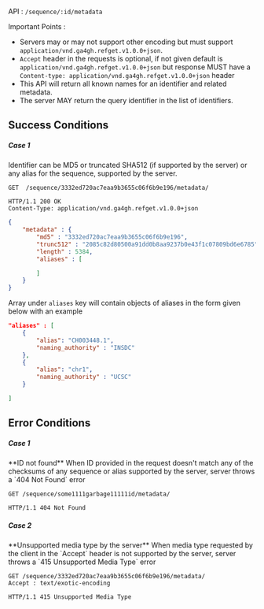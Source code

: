 API : `/sequence/:id/metadata`

Important Points :

 * Servers may or may not support other encoding but must support `application/vnd.ga4gh.refget.v1.0.0+json`.
 * `Accept` header in the requests is optional, if not given default is `application/vnd.ga4gh.refget.v1.0.0+json` but response MUST have a `Content-type: application/vnd.ga4gh.refget.v1.0.0+json` header
 * This API will return all known names for an identifier and related metadata.
 * The server MAY return the query identifier in the list of identifiers.


## Success Conditions
<h5> Case 1 </h5>
Identifier can be MD5 or truncated SHA512 (if supported by the server) or any alias for the sequence, supported by the server.


```
GET  /sequence/3332ed720ac7eaa9b3655c06f6b9e196/metadata/
```
```
HTTP/1.1 200 OK
Content-Type: application/vnd.ga4gh.refget.v1.0.0+json

```
```json
{
    "metadata" : {
        "md5" : "3332ed720ac7eaa9b3655c06f6b9e196",
        "trunc512" : "2085c82d80500a91dd0b8aa9237b0e43f1c07809bd6e6785",
        "length" : 5384,
        "aliases" : [

        ]
    }
}
```
Array under `aliases` key will contain objects of aliases in the form given below with an example
```json
"aliases" : [
    {
        "alias": "CH003448.1",
        "naming_authority" : "INSDC"
    },
    {
        "alias": "chr1",
        "naming_authority" : "UCSC"
    }

]

```

## Error Conditions
<h5> Case 1 </h5>
**ID not found**
When ID provided in the request doesn't match any of the checksums of any sequence or alias supported by the server, server throws a `404 Not Found` error

```
GET /sequence/some1111garbage11111id/metadata/
```

```
HTTP/1.1 404 Not Found
```

<h5> Case 2 </h5>
**Unsupported media type by the server**
When media type requested by the client in the `Accept` header is not supported by the server, server throws a `415 Unsupported Media Type` error

```
GET /sequence/3332ed720ac7eaa9b3655c06f6b9e196/metadata/
Accept : text/exotic-encoding
```

```
HTTP/1.1 415 Unsupported Media Type
```
